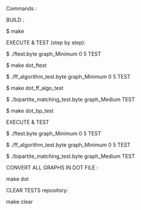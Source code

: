 Commands : 

BUILD :

$ make   


EXECUTE & TEST (step by step):

$ ./ftest.byte graph_Minimum 0 5 TEST

$ make dot_ftest



$ ./ff_algorithm_test.byte graph_Minimum 0 5 TEST

$ make dot_ff_algo_test



$ ./bipartite_matching_test.byte graph_Medium TEST

$ make dot_bp_test




EXECUTE & TEST

$ ./ftest.byte graph_Minimum 0 5 TEST

$ ./ff_algorithm_test.byte graph_Minimum 0 5 TEST

$ ./bipartite_matching_test.byte graph_Medium TEST



CONVERT ALL GRAPHS IN DOT FILE :

make dot




CLEAR TESTS repository:

make clear


